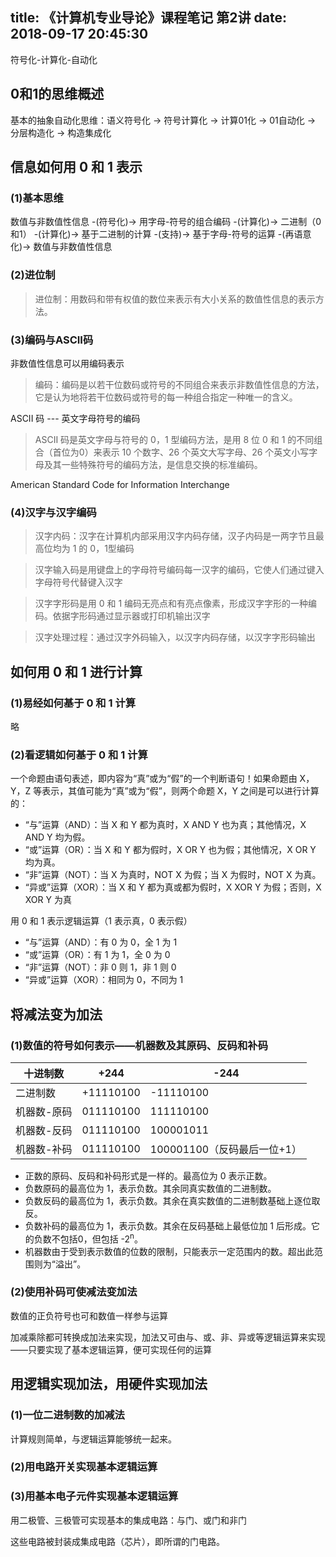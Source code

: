 title: 《计算机专业导论》课程笔记 第2讲
date: 2018-09-17 20:45:30
---

符号化-计算化-自动化

<!-- more -->

## 0和1的思维概述

基本的抽象自动化思维：语义符号化 -> 符号计算化 -> 计算01化 -> 01自动化 -> 分层构造化 -> 构造集成化

## 信息如何用 0 和 1 表示

### (1)基本思维

数值与非数值性信息 -(符号化)-> 用字母-符号的组合编码 -(计算化)-> 二进制（0和1） -(计算化)-> 基于二进制的计算 -(支持)-> 基于字母-符号的运算 -(再语意化)-> 数值与非数值性信息

### (2)进位制

> 进位制：用数码和带有权值的数位来表示有大小关系的数值性信息的表示方法。

### (3)编码与ASCII码

非数值性信息可以用编码表示

> 编码：编码是以若干位数码或符号的不同组合来表示非数值性信息的方法，它是认为地将若干位数码或符号的每一种组合指定一种唯一的含义。

ASCII 码 --- 英文字母符号的编码

> ASCII 码是英文字母与符号的 0，1 型编码方法，是用 8 位 0 和 1 的不同组合（首位为0）来表示 10 个数字、26 个英文大写字母、26 个英文小写字母及其一些特殊符号的编码方法，是信息交换的标准编码。

American Standard Code for Information Interchange

### (4)汉字与汉字编码

>汉字内码：汉字在计算机内部采用汉字内码存储，汉子内码是一两字节且最高位均为 1 的 0，1型编码

>汉字输入码是用键盘上的字母符号编码每一汉字的编码，它使人们通过键入字母符号代替键入汉字

>汉字字形码是用 0 和 1 编码无亮点和有亮点像素，形成汉字字形的一种编码。依据字形码通过显示器或打印机输出汉字

>汉字处理过程：通过汉字外码输入，以汉字内码存储，以汉字字形码输出

## 如何用 0 和 1 进行计算

### (1)易经如何基于 0 和 1 计算

略

### (2)看逻辑如何基于 0 和 1 计算

一个命题由语句表述，即内容为“真”或为“假”的一个判断语句！如果命题由 X，Y，Z 等表示，其值可能为“真”或为“假”，则两个命题 X，Y 之间是可以进行计算的：

- “与”运算（AND）：当 X 和 Y 都为真时，X AND Y 也为真；其他情况，X AND Y 均为假。
- “或”运算（OR）：当 X 和 Y 都为假时，X OR Y 也为假；其他情况，X OR Y 均为真。
- “非”运算（NOT）：当 X 为真时，NOT X 为假；当 X 为假时，NOT X 为真。
- “异或”运算（XOR）：当 X 和 Y 都为真或都为假时，X XOR Y 为假；否则，X XOR Y 为真


用 0 和 1 表示逻辑运算（1 表示真，0 表示假）

- “与”运算（AND）：有 0 为 0，全 1 为 1
- “或”运算（OR）：有 1 为 1，全 0 为 0
- “非”运算（NOT）：非 0 则 1，非 1 则 0
- “异或”运算（XOR）：相同为 0，不同为 1

## 将减法变为加法

### (1)数值的符号如何表示——机器数及其原码、反码和补码

|十进制数|+244|-244|
|---|---|---|
|二进制数|+11110100|-11110100|
|机器数-原码|011110100|111110100|
|机器数-反码|011110100|100001011|
|机器数-补码|011110100|100001100（反码最后一位+1）|

- 正数的原码、反码和补码形式是一样的。最高位为 0 表示正数。
- 负数原码的最高位为 1，表示负数。其余同真实数值的二进制数。
- 负数反码的最高位为 1，表示负数。其余在真实数值的二进制数基础上逐位取反。
- 负数补码的最高位为 1，表示负数。其余在反码基础上最低位加 1 后形成。它的负数不包括0，但包括 -2<sup>n</sup>。
- 机器数由于受到表示数值的位数的限制，只能表示一定范围内的数。超出此范围则为“溢出”。

### (2)使用补码可使减法变加法

数值的正负符号也可和数值一样参与运算

加减乘除都可转换成加法来实现，加法又可由与、或、非、异或等逻辑运算来实现——只要实现了基本逻辑运算，便可实现任何的运算

## 用逻辑实现加法，用硬件实现加法

### (1)一位二进制数的加减法

计算规则简单，与逻辑运算能够统一起来。

### (2)用电路开关实现基本逻辑运算

### (3)用基本电子元件实现基本逻辑运算

用二极管、三极管可实现基本的集成电路：与门、或门和非门

这些电路被封装成集成电路（芯片），即所谓的门电路。
